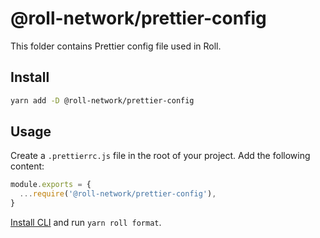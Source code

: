 # @roll-network/prettier-config

This folder contains Prettier config file used in Roll.

## Install

```sh
yarn add -D @roll-network/prettier-config
```

## Usage

Create a `.prettierrc.js` file in the root of your project. Add the following content:

```js
module.exports = {
  ...require('@roll-network/prettier-config'),
}
```

[Install CLI](../cli/README.md) and run `yarn roll format`.